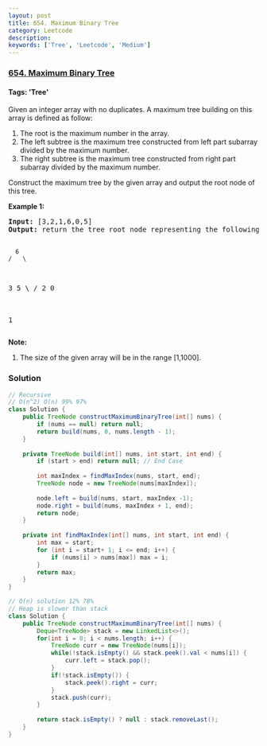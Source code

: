 ```yaml
---
layout: post
title: 654. Maximum Binary Tree
category: Leetcode
description: 
keywords: ['Tree', 'Leetcode', 'Medium']
---
```

### [654. Maximum Binary Tree](https://leetcode.com/problems/maximum-binary-tree)

#### Tags: 'Tree'

<div class="content__u3I1 question-content__JfgR"><div><p>
Given an integer array with no duplicates. A maximum tree building on this array is defined as follow:
</p><ol>
<li>The root is the maximum number in the array. </li>
<li>The left subtree is the maximum tree constructed from left part subarray divided by the maximum number.</li>
<li>The right subtree is the maximum tree constructed from right part subarray divided by the maximum number.</li>
</ol>
<p></p>
<p>
Construct the maximum tree by the given array and output the root node of this tree.
</p>
<p><b>Example 1:</b><br/>
</p><pre><b>Input:</b> [3,2,1,6,0,5]
<b>Output:</b> return the tree root node representing the following tree:

      6
    /   \
   3     5
    \    / 
     2  0   
       \
        1
</pre>
<p></p>
<p><b>Note:</b><br/>
</p><ol>
<li>The size of the given array will be in the range [1,1000].</li>
</ol>
<p></p></div></div>

### Solution
```java
// Recursive
// O(n^2) O(n) 99% 97%
class Solution {
    public TreeNode constructMaximumBinaryTree(int[] nums) {
        if (nums == null) return null;
        return build(nums, 0, nums.length - 1);
    }
    
    private TreeNode build(int[] nums, int start, int end) {
        if (start > end) return null; // End Case
        
        int maxIndex = findMaxIndex(nums, start, end);
        TreeNode node = new TreeNode(nums[maxIndex]);
        
        node.left = build(nums, start, maxIndex -1);
        node.right = build(nums, maxIndex + 1, end);
        return node;
    }
    
    private int findMaxIndex(int[] nums, int start, int end) {
        int max = start;
        for (int i = start+ 1; i <= end; i++) {
            if (nums[i] > nums[max]) max = i;
        }
        return max;
    }
}

// O(n) solution 12% 78%
// Heap is slower than stack
class Solution {
    public TreeNode constructMaximumBinaryTree(int[] nums) {
        Deque<TreeNode> stack = new LinkedList<>();
        for(int i = 0; i < nums.length; i++) {
            TreeNode curr = new TreeNode(nums[i]);
            while(!stack.isEmpty() && stack.peek().val < nums[i]) {
                curr.left = stack.pop();
            }
            if(!stack.isEmpty()) {
                stack.peek().right = curr;
            }
            stack.push(curr);
        }
        
        return stack.isEmpty() ? null : stack.removeLast();
    }
}

```